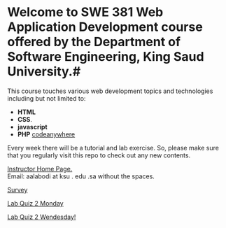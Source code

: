 # Welcome to SWE 381 Web Application Development course offered by the Department of Software Engineering, King Saud University.#

This course touches various web development topics and technologies including but not limited to:
 * **HTML** 
 * **CSS**.
 * **javascript** 
 * **PHP** 
 <a href="https://codeanywhere.com"> codeanywhere </a> 
 
Every week there will be a tutorial and lab exercise. So, please make sure that you regularly visit this repo to check out any new contents.

<a href="https://fac.ksu.edu.sa/aalabodi"> Instructor Home Page. </a>
<br> Email: aalabodi at ksu . edu .sa    without the spaces.

<a href="https://goo.gl/forms/0RDcdoZ6nOmukunj2"> Survey </a> 

<a href="https://www.dropbox.com/request/7dGykIO3CKnraoCe2N8G"> Lab Quiz 2 Monday </a>

<a href="https://www.dropbox.com/request/wyWpMOyLBTiWCOW5JhZ7"> Lab Quiz 2 Wendesday! </a>